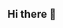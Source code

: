 ## Hi there 👋

<!--
**Chomsky25/Chomsky25** is a ✨ _special_ ✨ repository because its `README.md` (this file) appears on your GitHub profile.

Here are some ideas to get you started:


- 🌱 I’m currently learning with GitHub Docsc
- 👯 I’m looking to collaborate on a website
- 💬 Ask me about ...
- 😄 Pronouns: she/her


